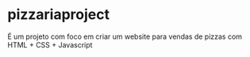 # pizzariaproject
É um projeto com foco em criar um website para vendas de pizzas com HTML + CSS + Javascript
